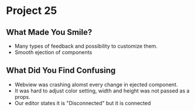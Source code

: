 # Project 25

## What Made You Smile?
- Many types of feedback and possibility to customize them.
- Smooth ejection of components


## What Did You Find Confusing
- Webview was crashing alomst every change in ejected component.
- It was hard to adjust color setting, width and height was not passed as a props. 
- Our editor states it is "Disconnected" but it is connected